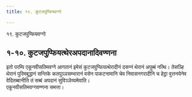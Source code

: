 ```yaml
---
title: १९. कुटजपुप्फियवग्गो

---
```

१९. कुटजपुप्फियवग्गो  


## १-१०. कुटजपुप्फियत्थेरअपदानादिवण्णना

इतो परम्पि एकूनवीसतिमवग्गे आगतानं इमेसं कुटजपुप्फियत्थेरादीनं दसन्‍नं थेरानं अपुब्बं नत्थि। तेसञ्हि थेरानं पुरिमबुद्धानं सन्तिके कतपुञ्‍ञसम्भारानं वसेन पाकटनामानि चेव निवासनगरादीनि च हेट्ठा वुत्तनयेनेव वेदितब्बानीति तं सब्बं अपदानं सुविञ्‍ञेय्यमेवाति।  
एकूनवीसतिमवग्गवण्णना समत्ता।  
